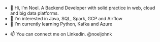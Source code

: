 - 👋 Hi, I’m Noel. A Backend Developer with solid practice in web, cloud and big data platforms.
- 👀 I’m interested in Java, SQL, Spark, GCP and Airflow
- 🌱 I’m currently learning Python, Kafka and Azure
<!--- - 💞️ I’m looking to collaborate on ... --->
- 📫 You can connect me on Linkedin. @noeljohnk

<!---
nxj94/nxj94 is a ✨ special ✨ repository because its `README.md` (this file) appears on your GitHub profile.
You can click the Preview link to take a look at your changes.
--->
